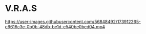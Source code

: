 # V.R.A.S

https://user-images.githubusercontent.com/56848492/173912265-c6616c3e-0b0b-48db-be1d-e540be0bed04.mp4


